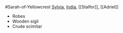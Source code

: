 #Sarah-of-Yellowcrest
[Sylvia](PCs/Past/Sylvia.md), [India](PCs/Current/India.md), [[Stalfor]], [[Adriel]]

-   Robes
-   Wooden sigil
-   Crude scimitar
